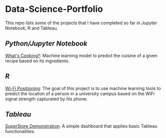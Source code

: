 # Data-Science-Portfolio
This repo lists some of the projects that I have completed so far in Jupyter Notebook, R and Tableau.

## _Python/Jupyter Notebook_
[What's Cooking?](https://github.com/rafaelcgama/Whats-Cooking): Machine learning model to predict the cuisine of a given recipe based on its ingredients.

## *R*
[Wi-Fi Positioning](https://github.com/rafaelcgama/WiFi-Positioning): The goal of this project is to use machine learning tools to predict the location of a person in a university campus based on the WiFi signal strength capturated by his phone.

## _Tableau_
[SuperStore Demonstration](https://public.tableau.com/profile/rafaelcgama): A simple dashboard that applies basic Tableau functionalities.
